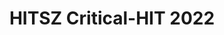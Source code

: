 ---
# slug: HITSZ2020
title: HITSZ Critical-HIT 2022
authors:
  name: HIT Critical-HIT 2022
  title: RMUA2022 哈尔滨工业大学(深圳) Critical-HIT战队 GitHub仓库
  url: https://github.com/Critical-HIT-hitsz/RMUA2022
  image_url: https://jlu-ai-lab.oss-cn-beijing.aliyuncs.com/blog/hitsz.png
---